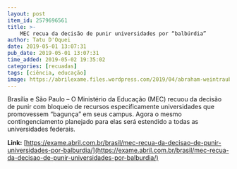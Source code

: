 ```yaml
---
layout: post
item_id: 2579696561
title: >-
    MEC recua da decisão de punir universidades por “balbúrdia”
author: Tatu D'Oquei
date: 2019-05-01 13:07:31
pub_date: 2019-05-01 13:07:31
time_added: 2019-05-02 19:35:02
categories: [recuadas]
tags: [ciência, educação]
image: https://abrilexame.files.wordpress.com/2019/04/abraham-weintraub-mex.gif?w=680&h=453&crop=1
---
```


Brasília e São Paulo – O Ministério da Educação (MEC) recuou da decisão de punir com bloqueio de recursos especificamente universidades que promovessem “bagunça” em seus campus. Agora o mesmo contingenciamento planejado para elas será estendido a todas as universidades federais.

**Link:** [https://exame.abril.com.br/brasil/mec-recua-da-decisao-de-punir-universidades-por-balburdia/](https://exame.abril.com.br/brasil/mec-recua-da-decisao-de-punir-universidades-por-balburdia/)

